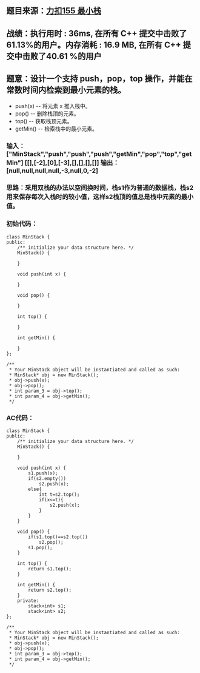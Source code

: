 ## 题目来源：[力扣155 最小栈](https://leetcode-cn.com/problems/min-stack/)

## 战绩：执行用时 : 36ms, 在所有 C++ 提交中击败了 61.13%的用户。内存消耗 : 16.9 MB, 在所有 C++ 提交中击败了40.61 %的用户

## 题意：设计一个支持 push，pop，top 操作，并能在常数时间内检索到最小元素的栈。
  - push(x) -- 将元素 x 推入栈中。
  - pop() -- 删除栈顶的元素。
  - top() -- 获取栈顶元素。
  - getMin() -- 检索栈中的最小元素。

### 输入：["MinStack","push","push","push","getMin","pop","top","getMin"]  [[],[-2],[0],[-3],[],[],[],[]] 输出：[null,null,null,null,-3,null,0,-2]

### 思路：采用双栈的办法以空间换时间，栈s1作为普通的数据栈，栈s2用来保存每次入栈时的较小值，这样s2栈顶的值总是栈中元素的最小值。

### 初始代码：
```
class MinStack {
public:
    /** initialize your data structure here. */
    MinStack() {
        
    }
    
    void push(int x) {
        
    }
    
    void pop() {
        
    }
    
    int top() {
        
    }
    
    int getMin() {
        
    }
};

/**
 * Your MinStack object will be instantiated and called as such:
 * MinStack* obj = new MinStack();
 * obj->push(x);
 * obj->pop();
 * int param_3 = obj->top();
 * int param_4 = obj->getMin();
 */
```

### AC代码：

```
class MinStack {
public:
    /** initialize your data structure here. */
    MinStack() {
        
    }
    
    void push(int x) {
        s1.push(x);
        if(s2.empty())
            s2.push(x);
        else{
            int t=s2.top();
            if(x<=t){
                s2.push(x);
            }
        }
    }
    
    void pop() {
        if(s1.top()==s2.top())
            s2.pop();
        s1.pop();
    }
    
    int top() {
        return s1.top();
    }
    
    int getMin() {
        return s2.top();
    }
    private:
        stack<int> s1;
        stack<int> s2;
};

/**
 * Your MinStack object will be instantiated and called as such:
 * MinStack* obj = new MinStack();
 * obj->push(x);
 * obj->pop();
 * int param_3 = obj->top();
 * int param_4 = obj->getMin();
 */
```

